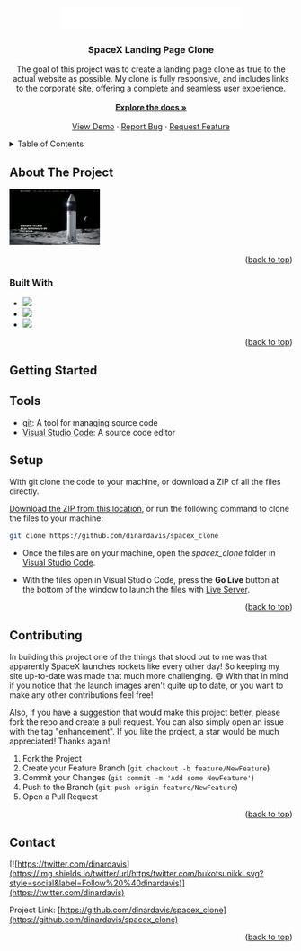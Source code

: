 <!-- PROJECT LOGO -->
<br />
<div align="center">
  <a href="https://github.com/dinardavis/spacex_clone">
    <img src="imgs/spacex.png" alt="SpaceX Logo" height="40">
  </a>

<h3 align="center">SpaceX Landing Page Clone</h3>

  <p align="center">
    The goal of this project was to create a landing page clone as true to the actual website as possible. My clone is fully responsive, and includes links to the corporate site, offering a complete and seamless user experience.
    <br />
    <br />
    <a href="https://github.com/dinardavis/spacex_clone"><strong>Explore the docs »</strong></a>
    <br />
    <br />
    <a href="https://dinardavis.github.io/spacex_clone/">View Demo</a>
    ·
    <a href="https://github.com/dinardavis/spacex_clone/issues">Report Bug</a>
    ·
    <a href="https://github.com/dinardavis/spacex_clone/issues">Request Feature</a>
  </p>
</div>



<!-- TABLE OF CONTENTS -->
<details>
  <summary>Table of Contents</summary>
  <ol>
    <li>
      <a href="#about-the-project">About The Project</a>
      <ul>
        <li><a href="#built-with">Built With</a></li>
      </ul>
    </li>
    <li>
      <a href="#getting-started">Getting Started</a>
      <ul>
        <li><a href="#tools">Tools</a></li>
        <li><a href="#setup">Setup</a></li>
      </ul>
    </li>
    <li><a href="#contributing">Contributing</a></li>
    <li><a href="#contact">Contact</a></li>
  </ol>
</details>



<!-- ABOUT THE PROJECT -->
## About The Project

<img src="imgs/spacex_thumbnail.png" alt="Project Thumbnail" height="100">

<p align="right">(<a href="#readme-top">back to top</a>)</p>



### Built With

* <img src="https://img.shields.io/badge/JavaScript-323330?style=for-the-badge&logo=javascript&logoColor=F7DF1E" /> 
* <img src="https://img.shields.io/badge/HTML5-E34F26?style=for-the-badge&logo=html5&logoColor=white" />
* <img src="https://img.shields.io/badge/CSS3-1572B6?style=for-the-badge&logo=css3&logoColor=white" />

<p align="right">(<a href="#readme-top">back to top</a>)</p>



<!-- GETTING STARTED -->
## Getting Started

## Tools

* [git](https://git-scm.com/downloads): A tool for managing source code
* [Visual Studio Code](https://code.visualstudio.com/): A source code editor

## Setup

With git clone the code to your machine, or download a ZIP of all the files directly.

[Download the ZIP from this location](https://github.com/dinardavis/spacex_clone), or run the following command to clone the files to your machine:

```bash
git clone https://github.com/dinardavis/spacex_clone
```
* Once the files are on your machine, open the _spacex_clone_ folder in [Visual Studio Code](https://code.visualstudio.com/).

* With the files open in Visual Studio Code, press the **Go Live** button at the bottom of the window to launch the files with [Live Server](https://marketplace.visualstudio.com/items?itemName=ritwickdey.LiveServer).

<p align="right">(<a href="#readme-top">back to top</a>)</p>


<!-- CONTRIBUTING -->
## Contributing

In building this project one of the things that stood out to me was that apparently SpaceX launches rockets like every other day! So keeping my site up-to-date was made that much more challenging. :sweat_smile: With that in mind if you notice that the launch images aren't quite up to date, or you want to make any other contributions feel free!

Also, if you have a suggestion that would make this project better, please fork the repo and create a pull request. You can also simply open an issue with the tag "enhancement".
If you like the project, a star would be much appreciated! Thanks again!

1. Fork the Project
2. Create your Feature Branch (`git checkout -b feature/NewFeature`)
3. Commit your Changes (`git commit -m 'Add some NewFeature'`)
4. Push to the Branch (`git push origin feature/NewFeature`)
5. Open a Pull Request

<p align="right">(<a href="#readme-top">back to top</a>)</p>


<!-- CONTACT -->
## Contact

[![https://twitter.com/dinardavis](https://img.shields.io/twitter/url/https/twitter.com/bukotsunikki.svg?style=social&label=Follow%20%40dinardavis)](https://twitter.com/dinardavis)

Project Link: [https://github.com/dinardavis/spacex_clone](https://github.com/dinardavis/spacex_clone)

<p align="right">(<a href="#readme-top">back to top</a>)</p>
